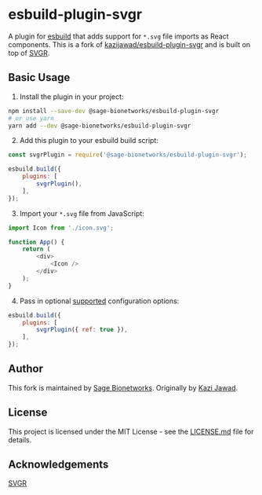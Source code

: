 # esbuild-plugin-svgr

A plugin for [esbuild](https://github.com/evanw/esbuild) that adds support for `*.svg` file imports as React components. This is a fork of [kazijawad/esbuild-plugin-svgr](https://github.com/kazijawad/esbuild-plugin-svgr) and is built on top of [SVGR](https://github.com/gregberge/svgr).

## Basic Usage

1. Install the plugin in your project:
```bash
npm install --save-dev @sage-bionetworks/esbuild-plugin-svgr
# or use yarn
yarn add --dev @sage-bionetworks/esbuild-plugin-svgr
```

2. Add this plugin to your esbuild build script:
```js
const svgrPlugin = require('@sage-bionetworks/esbuild-plugin-svgr');

esbuild.build({
    plugins: [
        svgrPlugin(),
    ],
});
```

3. Import your `*.svg` file from JavaScript:
```js
import Icon from './icon.svg';

function App() {
    return (
        <div>
            <Icon />
        </div>
    );
}
```

4. Pass in optional [supported](https://react-svgr.com/docs/options/) configuration options:
```js
esbuild.build({
    plugins: [
        svgrPlugin({ ref: true }),
    ],
});
```

## Author

This fork is maintained by [Sage Bionetworks](https://sagebionetworks.org/). Originally by [Kazi Jawad](https://github.com/kazijawad).

## License

This project is licensed under the MIT License - see the [LICENSE.md](https://github.com/Sage-Bionetworks/esbuild-plugin-svgr/blob/main/LICENSE.md) file for details.

## Acknowledgements

[SVGR](https://github.com/gregberge/svgr)
